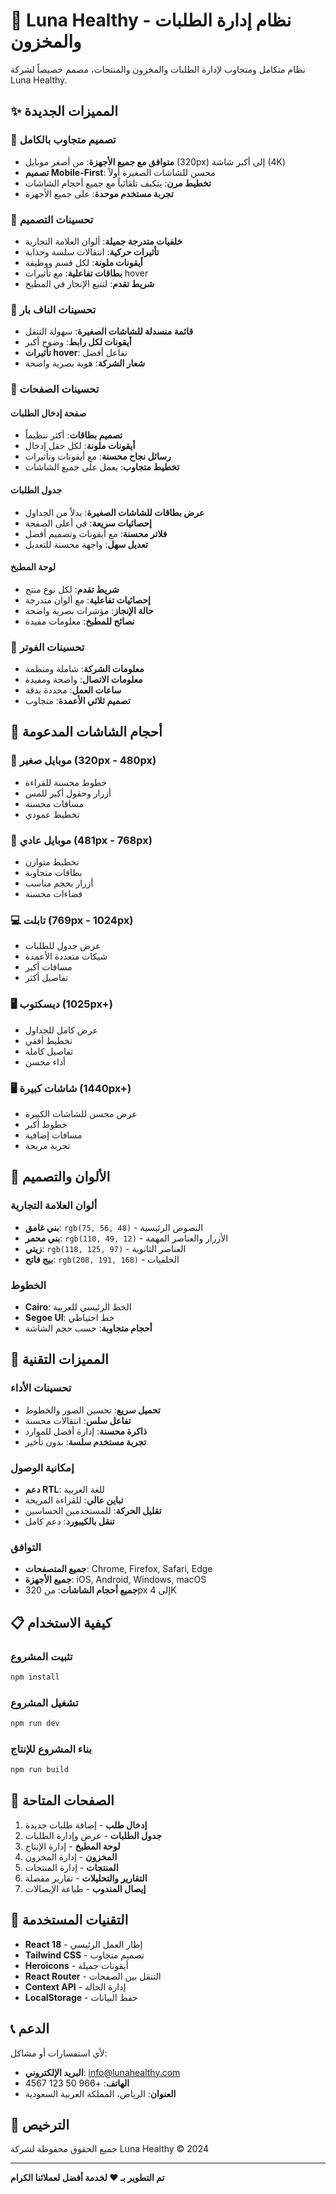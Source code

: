 # 🌟 Luna Healthy - نظام إدارة الطلبات والمخزون

نظام متكامل ومتجاوب لإدارة الطلبات والمخزون والمنتجات، مصمم خصيصاً لشركة Luna Healthy.

## ✨ المميزات الجديدة

### 🎨 تصميم متجاوب بالكامل

- **متوافق مع جميع الأجهزة**: من أصغر موبايل (320px) إلى أكبر شاشة (4K)
- **تصميم Mobile-First**: محسن للشاشات الصغيرة أولاً
- **تخطيط مرن**: يتكيف تلقائياً مع جميع أحجام الشاشات
- **تجربة مستخدم موحدة**: على جميع الأجهزة

### 🚀 تحسينات التصميم

- **خلفيات متدرجة جميلة**: ألوان العلامة التجارية
- **تأثيرات حركية**: انتقالات سلسة وجذابة
- **أيقونات ملونة**: لكل قسم ووظيفة
- **بطاقات تفاعلية**: مع تأثيرات hover
- **شريط تقدم**: لتتبع الإنجاز في المطبخ

### 📱 تحسينات الناف بار

- **قائمة منسدلة للشاشات الصغيرة**: سهولة التنقل
- **أيقونات لكل رابط**: وضوح أكبر
- **تأثيرات hover**: تفاعل أفضل
- **شعار الشركة**: هوية بصرية واضحة

### 🎯 تحسينات الصفحات

#### صفحة إدخال الطلبات

- **تصميم بطاقات**: أكثر تنظيماً
- **أيقونات ملونة**: لكل حقل إدخال
- **رسائل نجاح محسنة**: مع أيقونات وتأثيرات
- **تخطيط متجاوب**: يعمل على جميع الشاشات

#### جدول الطلبات

- **عرض بطاقات للشاشات الصغيرة**: بدلاً من الجداول
- **إحصائيات سريعة**: في أعلى الصفحة
- **فلاتر محسنة**: مع أيقونات وتصميم أفضل
- **تعديل سهل**: واجهة محسنة للتعديل

#### لوحة المطبخ

- **شريط تقدم**: لكل نوع منتج
- **إحصائيات تفاعلية**: مع ألوان متدرجة
- **حالة الإنجاز**: مؤشرات بصرية واضحة
- **نصائح للمطبخ**: معلومات مفيدة

### 🎨 تحسينات الفوتر

- **معلومات الشركة**: شاملة ومنظمة
- **معلومات الاتصال**: واضحة ومفيدة
- **ساعات العمل**: محددة بدقة
- **تصميم ثلاثي الأعمدة**: متجاوب

## 📱 أحجام الشاشات المدعومة

### 📱 موبايل صغير (320px - 480px)

- خطوط محسنة للقراءة
- أزرار وحقول أكبر للمس
- مسافات محسنة
- تخطيط عمودي

### 📱 موبايل عادي (481px - 768px)

- تخطيط متوازن
- بطاقات متجاوبة
- أزرار بحجم مناسب
- فضاءات محسنة

### 💻 تابلت (769px - 1024px)

- عرض جدول للطلبات
- شبكات متعددة الأعمدة
- مسافات أكبر
- تفاصيل أكثر

### 🖥️ ديسكتوب (1025px+)

- عرض كامل للجداول
- تخطيط أفقي
- تفاصيل كاملة
- أداء محسن

### 🖥️ شاشات كبيرة (1440px+)

- عرض محسن للشاشات الكبيرة
- خطوط أكبر
- مسافات إضافية
- تجربة مريحة

## 🎨 الألوان والتصميم

### ألوان العلامة التجارية

- **بني غامق**: `rgb(75, 56, 48)` - النصوص الرئيسية
- **بني محمر**: `rgb(110, 49, 12)` - الأزرار والعناصر المهمة
- **زيتي**: `rgb(118, 125, 97)` - العناصر الثانوية
- **بيج فاتح**: `rgb(208, 191, 168)` - الخلفيات

### الخطوط

- **Cairo**: الخط الرئيسي للعربية
- **Segoe UI**: خط احتياطي
- **أحجام متجاوبة**: حسب حجم الشاشة

## 🚀 المميزات التقنية

### تحسينات الأداء

- **تحميل سريع**: تحسين الصور والخطوط
- **تفاعل سلس**: انتقالات محسنة
- **ذاكرة محسنة**: إدارة أفضل للموارد
- **تجربة مستخدم سلسة**: بدون تأخير

### إمكانية الوصول

- **دعم RTL**: للغة العربية
- **تباين عالي**: للقراءة المريحة
- **تقليل الحركة**: للمستخدمين الحساسين
- **تنقل بالكيبورد**: دعم كامل

### التوافق

- **جميع المتصفحات**: Chrome, Firefox, Safari, Edge
- **جميع الأجهزة**: iOS, Android, Windows, macOS
- **جميع أحجام الشاشات**: من 320px إلى 4K

## 📋 كيفية الاستخدام

### تثبيت المشروع

```bash
npm install
```

### تشغيل المشروع

```bash
npm run dev
```

### بناء المشروع للإنتاج

```bash
npm run build
```

## 🎯 الصفحات المتاحة

1. **إدخال طلب** - إضافة طلبات جديدة
2. **جدول الطلبات** - عرض وإدارة الطلبات
3. **لوحة المطبخ** - إدارة الإنتاج
4. **المخزون** - إدارة المخزون
5. **المنتجات** - إدارة المنتجات
6. **التقارير والتحليلات** - تقارير مفصلة
7. **إيصال المندوب** - طباعة الإيصالات

## 🔧 التقنيات المستخدمة

- **React 18** - إطار العمل الرئيسي
- **Tailwind CSS** - تصميم متجاوب
- **Heroicons** - أيقونات جميلة
- **React Router** - التنقل بين الصفحات
- **Context API** - إدارة الحالة
- **LocalStorage** - حفظ البيانات

## 📞 الدعم

لأي استفسارات أو مشاكل:

- **البريد الإلكتروني**: info@lunahealthy.com
- **الهاتف**: +966 50 123 4567
- **العنوان**: الرياض، المملكة العربية السعودية

## 📄 الترخيص

جميع الحقوق محفوظة لشركة Luna Healthy © 2024

---

**تم التطوير بـ ❤️ لخدمة أفضل لعملائنا الكرام**
